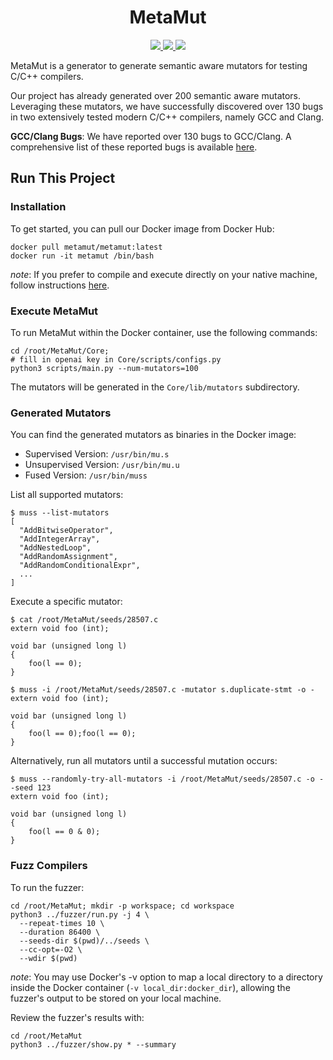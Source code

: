 <p align="center">
  <h1 align="center"><strong>MetaMut</strong></h1>
</p>

<p align="center">
    <a href="https://semver.org" alt="Version">
        <img src="https://img.shields.io/badge/release-v0.1.0-blue" />
    </a>
    <a href="https://google.github.io/styleguide/javaguide.html" alt="Code style">
        <img src="https://img.shields.io/badge/style-Google-blue" />
    </a>
    <a href="https://opensource.org/licenses/MIT" alt="License">
        <img src="https://img.shields.io/github/license/test-compiler/MetaMut" />
    </a>
</p>

MetaMut is a generator to generate semantic aware mutators for testing C/C++ compilers.

Our project has already generated over 200 semantic aware mutators. Leveraging these mutators, we have successfully discovered over 130 bugs in two extensively tested modern C/C++ compilers, namely GCC and Clang.

**GCC/Clang Bugs**: We have reported over 130 bugs to GCC/Clang. A comprehensive list of these reported bugs is available [here](bugs.md).

## Run This Project

### Installation

To get started, you can pull our Docker image from Docker Hub:
```
docker pull metamut/metamut:latest
docker run -it metamut /bin/bash
```

*note*: If you prefer to compile and execute directly on your native machine, follow instructions [here](README.ubuntu.md).

### Execute MetaMut

To run MetaMut within the Docker container, use the following commands:
```
cd /root/MetaMut/Core;
# fill in openai key in Core/scripts/configs.py
python3 scripts/main.py --num-mutators=100
```

The mutators will be generated in the `Core/lib/mutators` subdirectory.

### Generated Mutators

You can find the generated mutators as binaries in the Docker image:

* Supervised Version: `/usr/bin/mu.s`
* Unsupervised Version: `/usr/bin/mu.u`
* Fused Version: `/usr/bin/muss`

List all supported mutators:
```
$ muss --list-mutators
[
  "AddBitwiseOperator",
  "AddIntegerArray",
  "AddNestedLoop",
  "AddRandomAssignment",
  "AddRandomConditionalExpr",
  ...
]
```

Execute a specific mutator:
```
$ cat /root/MetaMut/seeds/28507.c
extern void foo (int);

void bar (unsigned long l)
{
    foo(l == 0);
}

$ muss -i /root/MetaMut/seeds/28507.c -mutator s.duplicate-stmt -o -
extern void foo (int);

void bar (unsigned long l)
{
    foo(l == 0);foo(l == 0);
}
```

Alternatively, run all mutators until a successful mutation occurs:
```
$ muss --randomly-try-all-mutators -i /root/MetaMut/seeds/28507.c -o - -seed 123
extern void foo (int);

void bar (unsigned long l)
{
    foo(l == 0 & 0);
}
```

### Fuzz Compilers

To run the fuzzer:
```
cd /root/MetaMut; mkdir -p workspace; cd workspace
python3 ../fuzzer/run.py -j 4 \
  --repeat-times 10 \
  --duration 86400 \
  --seeds-dir $(pwd)/../seeds \
  --cc-opt=-O2 \
  --wdir $(pwd)
```

*note*: You may use Docker's -v option to map a local directory to a directory inside the Docker container (`-v local_dir:docker_dir`), allowing the fuzzer's output to be stored on your local machine.

Review the fuzzer's results with:
```
cd /root/MetaMut
python3 ../fuzzer/show.py * --summary
```
